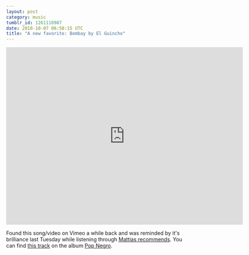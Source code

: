 ```yaml
---
layout: post
category: music
tumblr_id: 1261110987
date: 2010-10-07 06:58:15 UTC
title: "A new favorite: Bombay by El Guincho"
---
```


<iframe src="http://player.vimeo.com/video/15247292?byline=0&amp;portrait=0&amp;color=ffffff" width="640" height="480" frameborder="0"></iframe>

Found this song/video on Vimeo a while back and was reminded by it's brilliance last Tuesday while listening through [Mattias recommends](http://open.spotify.com/user/mattias/playlist/1PDwG4hvy5n2pBf93A8R3r). You can find [this track](http://open.spotify.com/track/2s5j2PTrKA08NUnyUJDgiG) on the album [Pop Negro](http://open.spotify.com/album/2oK8FaiHxryCv49WqzUtfR).